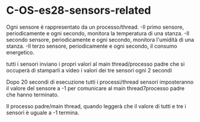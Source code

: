 # C-OS-es28-sensors-related
Ogni sensore è rappresentato da un processo/thread.
-Il primo sensore, periodicamente e ogni secondo, monitora la temperatura di una stanza.
-Il secondo sensore, periodicamente e ogni secondo, monitora l'umidità di una stanza.
-Il terzo sensore, periodicamente e ogni secondo, il consumo energetico.

tutti i sensori inviano i propri valori al main thread/processo padre che si occuperà di stamparli a video i valori dei tre sensori ogni 2 secondi

Dopo 20 secondi di esecuzione tutti i processi/thread sensori imposteranno il valore del sensore a -1 per comunicare al main thread7processo padre che hanno terminato.

Il processo padre/main thread, quando leggerà che il valore di tutti e tre i sensori è uguale a -1 termina.
